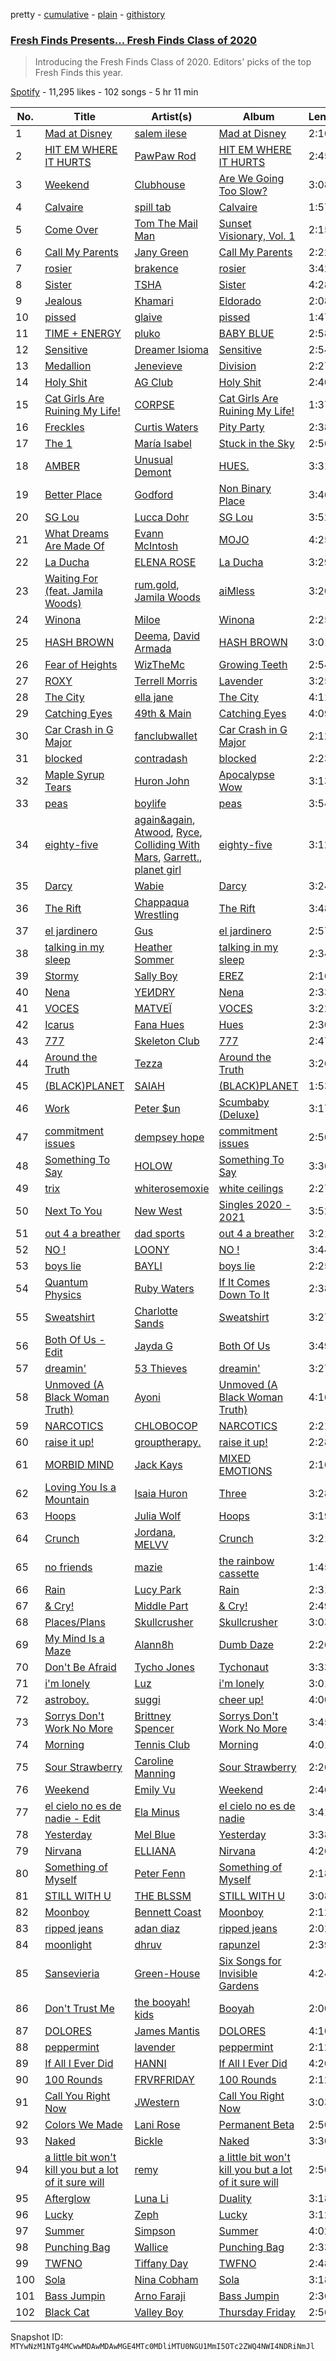 pretty - [cumulative](/playlists/cumulative/37i9dQZF1DX7AIfEOAvuXp.md) - [plain](/playlists/plain/37i9dQZF1DX7AIfEOAvuXp) - [githistory](https://github.githistory.xyz/mackorone/spotify-playlist-archive/blob/main/playlists/plain/37i9dQZF1DX7AIfEOAvuXp)

### [Fresh Finds Presents..\. Fresh Finds Class of 2020](https://open.spotify.com/playlist/37i9dQZF1DX7AIfEOAvuXp)

> Introducing the Fresh Finds Class of 2020\. Editors' picks of the top Fresh Finds this year.

[Spotify](https://open.spotify.com/user/spotify) - 11,295 likes - 102 songs - 5 hr 11 min

| No. | Title | Artist(s) | Album | Length |
|---|---|---|---|---|
| 1 | [Mad at Disney](https://open.spotify.com/track/7aGyRfJWtLqgJaZoG9lJhE) | [salem ilese](https://open.spotify.com/artist/3QJUFtGBGL05vo0kCJZsmT) | [Mad at Disney](https://open.spotify.com/album/1xWYSg7J7pxTZ113CJVy1P) | 2:16 |
| 2 | [HIT EM WHERE IT HURTS](https://open.spotify.com/track/7888F1QWPTn4cPbuknNV4T) | [PawPaw Rod](https://open.spotify.com/artist/23KIrX6iPiVOkx60F4bjNq) | [HIT EM WHERE IT HURTS](https://open.spotify.com/album/2w4bxNOt8ZLIBaKH2oi6ij) | 2:45 |
| 3 | [Weekend](https://open.spotify.com/track/7zFtgo8QMmJQj6dWKrtQwM) | [Clubhouse](https://open.spotify.com/artist/1LbK4g8mKezX7iAmpiq3sX) | [Are We Going Too Slow?](https://open.spotify.com/album/5xIG1uX52BQikNOdXtL10N) | 3:08 |
| 4 | [Calvaire](https://open.spotify.com/track/1rJRb5A6ZfqOuqLCwpD7Ld) | [spill tab](https://open.spotify.com/artist/3qqkHeEhezlIaNj1vFYH2r) | [Calvaire](https://open.spotify.com/album/3RuhXnLH8SZT5GnHyGe9gf) | 1:57 |
| 5 | [Come Over](https://open.spotify.com/track/0gTqEEZKoCn53BZAU1A4DG) | [Tom The Mail Man](https://open.spotify.com/artist/1ueFyDvrq8tCjAd6x8AVxD) | [Sunset Visionary, Vol\. 1](https://open.spotify.com/album/1AQvLVWkgAxzSa8zJbYkdW) | 2:15 |
| 6 | [Call My Parents](https://open.spotify.com/track/1BPfuDHIxnB8ndQBiXpm4F) | [Jany Green](https://open.spotify.com/artist/1Qg99NvQcJaAMmmDl6nPRv) | [Call My Parents](https://open.spotify.com/album/329qyXniWjTtkVMlGnXFFp) | 2:22 |
| 7 | [rosier](https://open.spotify.com/track/6ZUiIY6JQtDkrJggZ1OSQ7) | [brakence](https://open.spotify.com/artist/4kqFrZkeqDfOIEqTWqbOOV) | [rosier](https://open.spotify.com/album/3ri0YspOIBYjD3d8QIMwB7) | 3:42 |
| 8 | [Sister](https://open.spotify.com/track/2StEq5J2bCq5JiwCKbansz) | [TSHA](https://open.spotify.com/artist/2kLa7JZu4Ijdz1Gle2khZh) | [Sister](https://open.spotify.com/album/4INuwtV1B2dNCUbFkUXtFL) | 4:28 |
| 9 | [Jealous](https://open.spotify.com/track/6M3nptRy5w6wiKk5mMjWHN) | [Khamari](https://open.spotify.com/artist/6kmDosYCYjFQtywDq0DLPZ) | [Eldorado](https://open.spotify.com/album/5cjB2vtGhbo12x1gAdJvvY) | 2:08 |
| 10 | [pissed](https://open.spotify.com/track/5KXYsV0p2xWQCjXizedRpt) | [glaive](https://open.spotify.com/artist/4cJKDGSv4Dz9QycXYmo565) | [pissed](https://open.spotify.com/album/5qEmrjZKIvBUBikMMbzeML) | 1:47 |
| 11 | [TIME + ENERGY](https://open.spotify.com/track/4SbosulGVDqJDmKd8BIsMJ) | [pluko](https://open.spotify.com/artist/01qbSocTDAe2DmKayS89A5) | [BABY BLUE](https://open.spotify.com/album/50ushkrGR4nNTCRNzxs8kb) | 2:58 |
| 12 | [Sensitive](https://open.spotify.com/track/06DPYEqSX1jMaxvnXNVshB) | [Dreamer Isioma](https://open.spotify.com/artist/6u6AbTVrbabv27DLcSrF8i) | [Sensitive](https://open.spotify.com/album/1KkWCmPdnd4Cv86DHNQctM) | 2:54 |
| 13 | [Medallion](https://open.spotify.com/track/46Y9vXsmtnYZdEwny4o1Dd) | [Jenevieve](https://open.spotify.com/artist/0dUYLC7DLjeS8gIh8cz2Pq) | [Division](https://open.spotify.com/album/2VG4oj0kGjOydr6j8deI7Z) | 2:27 |
| 14 | [Holy Shit](https://open.spotify.com/track/3AXiBIeLoChBL3McZtMLy2) | [AG Club](https://open.spotify.com/artist/22KyrgRdE2K6aB5wtZls3c) | [Holy Shit](https://open.spotify.com/album/22ds4Dxf4qzzGww2lznCeW) | 2:40 |
| 15 | [Cat Girls Are Ruining My Life!](https://open.spotify.com/track/4SPBwOTXgku4QvmRtMEGfW) | [CORPSE](https://open.spotify.com/artist/7yntSJ6uojO3z6GFUVwhAW) | [Cat Girls Are Ruining My Life!](https://open.spotify.com/album/13vJf0S7wWfz9NC9nBhWqW) | 1:37 |
| 16 | [Freckles](https://open.spotify.com/track/1uGHLISx2ACSIYbQbKdwEg) | [Curtis Waters](https://open.spotify.com/artist/2JbE7jUIGtpXSzytnyMg6U) | [Pity Party](https://open.spotify.com/album/6f5E0fgEQox4MmTJqxOnrD) | 2:38 |
| 17 | [The 1](https://open.spotify.com/track/4RZyqmqauYuQlvB4NfElJc) | [María Isabel](https://open.spotify.com/artist/318bGJ7GOvMhYhkNOe5kZ5) | [Stuck in the Sky](https://open.spotify.com/album/6lRsrrPqbQaPMSR9KSzega) | 2:56 |
| 18 | [AMBER](https://open.spotify.com/track/29wrhqZUPQFPjREFM6vayu) | [Unusual Demont](https://open.spotify.com/artist/5KpmWCJ5NqsY9meqhjwbxR) | [HUES.](https://open.spotify.com/album/1iIGc6gmBf9I0iWYPpjZLU) | 3:31 |
| 19 | [Better Place](https://open.spotify.com/track/2whKl8r9QCy1rZNBaLTMfN) | [Godford](https://open.spotify.com/artist/4pUwtnbS6FdBniLp410AOu) | [Non Binary Place](https://open.spotify.com/album/2ZH8IpoBY4rSq3QB6Oez9u) | 3:46 |
| 20 | [SG Lou](https://open.spotify.com/track/2fkWyHBfRt87VD2Iilb6AM) | [Lucca Dohr](https://open.spotify.com/artist/6LaE3kwUey4mWfJ7tvjCe9) | [SG Lou](https://open.spotify.com/album/1jBjIutXhOUYpAWrveficC) | 3:52 |
| 21 | [What Dreams Are Made Of](https://open.spotify.com/track/4kU3W9CBmw5s7f5R5A8Axt) | [Evann McIntosh](https://open.spotify.com/artist/2YSzmcSn7vQaFiB2B5LpCB) | [MOJO](https://open.spotify.com/album/1xtL6ok6dwZ473pkdzgUy2) | 4:25 |
| 22 | [La Ducha](https://open.spotify.com/track/6K8b79GjwyTgg0Juafi5v1) | [ELENA ROSE](https://open.spotify.com/artist/0zO8yNnw5GQgutcIyXfGBY) | [La Ducha](https://open.spotify.com/album/3cRg2kyX1JIc1bCKnjbdnp) | 3:29 |
| 23 | [Waiting For \(feat\. Jamila Woods\)](https://open.spotify.com/track/02nZeTbm2dRHisH6qsUM5E) | [rum.gold](https://open.spotify.com/artist/4mErKO4g29SXtBwj4S80aB), [Jamila Woods](https://open.spotify.com/artist/4UodukR17NIQfNu5uaqm9B) | [aiMless](https://open.spotify.com/album/4l165PoCFHBzfg88mpC68n) | 3:20 |
| 24 | [Winona](https://open.spotify.com/track/3VQYvYIL5KwHVz7tMLdr1n) | [Miloe](https://open.spotify.com/artist/3HdQTgQSncptIPjDgskWbu) | [Winona](https://open.spotify.com/album/2WVb9SfnuZ2gRIjGRBUHbx) | 2:25 |
| 25 | [HASH BROWN](https://open.spotify.com/track/3eIVs7HjbZOf8QO6yXJAWx) | [Deema](https://open.spotify.com/artist/3SBYl2unJoVzvNIUBC8ftm), [David Armada](https://open.spotify.com/artist/0NCZoJwqMYvBpYFRnKnAMh) | [HASH BROWN](https://open.spotify.com/album/6COYiAa3nBk7fbs66jUHyU) | 3:01 |
| 26 | [Fear of Heights](https://open.spotify.com/track/5zHRsJK0FIjoB9vA9MABGB) | [WizTheMc](https://open.spotify.com/artist/3ebS2RuCq8QeLyndUDmgB5) | [Growing Teeth](https://open.spotify.com/album/2Bqkuea77cQT2y9JqlfrlC) | 2:54 |
| 27 | [ROXY](https://open.spotify.com/track/1ijJsS6VCiJXGgHtLHmrCx) | [Terrell Morris](https://open.spotify.com/artist/7C3agcqFXnteDagiWhaZdU) | [Lavender](https://open.spotify.com/album/0o1r2elNdzE964UNjJp6OG) | 3:25 |
| 28 | [The City](https://open.spotify.com/track/46VVqPB050Euv6hIxeV45l) | [ella jane](https://open.spotify.com/artist/3gBjSrNsYzzbeo0nwsL21J) | [The City](https://open.spotify.com/album/7aOqSME6hWSephSVHYIsxt) | 4:11 |
| 29 | [Catching Eyes](https://open.spotify.com/track/2aUYt0CwHeJLrlgi0akUGp) | [49th & Main](https://open.spotify.com/artist/0nnF48t4C8uqGS5HPnCN3F) | [Catching Eyes](https://open.spotify.com/album/3vyUE4IyiLM471hbKVQ9i2) | 4:09 |
| 30 | [Car Crash in G Major](https://open.spotify.com/track/5CKMxyl7q4p0QdpYTesuCZ) | [fanclubwallet](https://open.spotify.com/artist/1NJUWqbiNAk1BPOyQhb2qe) | [Car Crash in G Major](https://open.spotify.com/album/6tPokYHf7g0Jex07f04d7M) | 2:12 |
| 31 | [blocked](https://open.spotify.com/track/2SkipftGTsn9rj44V1Lsg0) | [contradash](https://open.spotify.com/artist/1pVa1yITCEfqfAvQaaHvAt) | [blocked](https://open.spotify.com/album/6pZIjP0eETD7I1TlGgwQgt) | 2:23 |
| 32 | [Maple Syrup Tears](https://open.spotify.com/track/5t7VNXoXW1CYjSZNO1jziH) | [Huron John](https://open.spotify.com/artist/3CfbFUXY5EE7NmKE4n1Q3v) | [Apocalypse Wow](https://open.spotify.com/album/2enxw36RLbDfhKytuzHbOJ) | 3:13 |
| 33 | [peas](https://open.spotify.com/track/6DXRUAHQTwJuCXuhXyRU53) | [boylife](https://open.spotify.com/artist/6P8DiegQ0Inxj1UF6a9lCb) | [peas](https://open.spotify.com/album/0dUqhKzeJy8fteS8h3XSw0) | 3:54 |
| 34 | [eighty\-five](https://open.spotify.com/track/3QqdwK6b3QTRIWkT9oNYb1) | [again&again](https://open.spotify.com/artist/3CIq9N0VQGWfBpCAMzMZZN), [Atwood](https://open.spotify.com/artist/1dtZllLT0EINXgSftEnOjv), [Ryce](https://open.spotify.com/artist/0gKR8NI5vgeG9kCyt8q06v), [Colliding With Mars](https://open.spotify.com/artist/2K7iE9Z2ySIBKsG8UnG8PR), [Garrett.](https://open.spotify.com/artist/1OgLpkhh88FmT6Jyx7eDHY), [planet girl](https://open.spotify.com/artist/40DgzqFfLrkIx2mas3Bpfv) | [eighty\-five](https://open.spotify.com/album/7CsSVXp6GWGA7kTaqbUxm2) | 3:12 |
| 35 | [Darcy](https://open.spotify.com/track/0GS5GAoxVPeTWa8fV8j1mq) | [Wabie](https://open.spotify.com/artist/3wOQaMNQU0rbzWyGXIudmE) | [Darcy](https://open.spotify.com/album/3QfHn3nLiI8UQyqGjfFDYL) | 3:24 |
| 36 | [The Rift](https://open.spotify.com/track/3vUHrmHxjsngAXKvxRJ6nc) | [Chappaqua Wrestling](https://open.spotify.com/artist/5S4qUw22ZF7gTPUEx61SyC) | [The Rift](https://open.spotify.com/album/7zDuEI2gGYXabIHsI4ZjAZ) | 3:48 |
| 37 | [el jardinero](https://open.spotify.com/track/4YlkjZVjQjtjFaTTxiADLw) | [Gus](https://open.spotify.com/artist/3tQrRoZiGXR5uMkaCYf8S4) | [el jardinero](https://open.spotify.com/album/3dkSczh5f21IespeDXjz8Q) | 2:57 |
| 38 | [talking in my sleep](https://open.spotify.com/track/16UfdNMAfLPkBqq1JgMdAl) | [Heather Sommer](https://open.spotify.com/artist/0EHYuPn9Xng2lZP2cfz4cV) | [talking in my sleep](https://open.spotify.com/album/1MMru7B3vILRGqQyQNw4Ug) | 2:34 |
| 39 | [Stormy](https://open.spotify.com/track/2SNFIHJSbzReDu0ewTbdUu) | [Sally Boy](https://open.spotify.com/artist/0FizvTDN8BVHmV5j2fL9Hf) | [EREZ](https://open.spotify.com/album/5ValAPJZMl7J1tBYMlSZnz) | 2:16 |
| 40 | [Nena](https://open.spotify.com/track/5kJrMogX8dnZvwJVRQct8l) | [YEИDRY](https://open.spotify.com/artist/3Lk9AWrpD4bminO5LwmBOw) | [Nena](https://open.spotify.com/album/5eYJgVtDk7Az1vRWKNfuzY) | 2:33 |
| 41 | [VOCES](https://open.spotify.com/track/4GPrUV2O7u9bL5VsTh3RrB) | [MATVEÏ](https://open.spotify.com/artist/2c8JocB8eI6cCGaF5xGoT1) | [VOCES](https://open.spotify.com/album/0AbXWJGEy8k6hBxZPVGCJW) | 3:22 |
| 42 | [Icarus](https://open.spotify.com/track/0rlX8acfJKPQ3NVHjxR7ml) | [Fana Hues](https://open.spotify.com/artist/4yJHrytMK7mqtKsXVGaBNg) | [Hues](https://open.spotify.com/album/1amj52SgnV7kq8TtDSrq09) | 2:30 |
| 43 | [777](https://open.spotify.com/track/5GfNUR8fEjBWVj7NDhFbSl) | [Skeleton Club](https://open.spotify.com/artist/0mOedQDhVFd4i2a69wDR2R) | [777](https://open.spotify.com/album/67xksZSESsdyA8fWQyeUy1) | 2:47 |
| 44 | [Around the Truth](https://open.spotify.com/track/3uViVAERfpg6uahaUGWPuL) | [Tezza](https://open.spotify.com/artist/6T3zoiBS7q6g0H7rSnKvRd) | [Around the Truth](https://open.spotify.com/album/5kProv9UJsZG2qu9XioLlo) | 3:26 |
| 45 | [\(BLACK\)PLANET](https://open.spotify.com/track/7oCnWqmhuAIDnjWnBIuucm) | [SAIAH](https://open.spotify.com/artist/5ZPYeVqoWNuukwfarvkyJX) | [\(BLACK\)PLANET](https://open.spotify.com/album/1LNUG7AMp0nJtHxYY1ObAW) | 1:53 |
| 46 | [Work](https://open.spotify.com/track/4jfFpcebCvWihjJc1ykkMJ) | [Peter $un](https://open.spotify.com/artist/7cLB1w50gSrBCzcD68UMuG) | [Scumbaby \(Deluxe\)](https://open.spotify.com/album/2NtKBdqX78Xh6Bw3N03iur) | 3:17 |
| 47 | [commitment issues](https://open.spotify.com/track/36GBhsSpQjDbKTJLbABa8D) | [dempsey hope](https://open.spotify.com/artist/6ZzYOQMKYTj2lJeAitjSl7) | [commitment issues](https://open.spotify.com/album/2AL3lyYodRuYfBU5M9MdAL) | 2:50 |
| 48 | [Something To Say](https://open.spotify.com/track/77fHLp0kVNhaYOmqPqD6Oc) | [HOLOW](https://open.spotify.com/artist/0iFmnAL0wjQU7r07tV4J09) | [Something To Say](https://open.spotify.com/album/45oQW5lLEQHtJmKgaCWysv) | 3:36 |
| 49 | [trix](https://open.spotify.com/track/1CwkW8d3LxrMdz99PfN8SQ) | [whiterosemoxie](https://open.spotify.com/artist/3XlPXxJwM5utJ5D0PiBugV) | [white ceilings](https://open.spotify.com/album/1qjit4AnftNlPkptTe1ne9) | 2:27 |
| 50 | [Next To You](https://open.spotify.com/track/081hXBEkvg9ZMUmzBIFPor) | [New West](https://open.spotify.com/artist/69bG9tC62d8oTFC9aTTosn) | [Singles 2020 \- 2021](https://open.spotify.com/album/0dyTtlGRslN0ZOGtA4rTlx) | 3:52 |
| 51 | [out 4 a breather](https://open.spotify.com/track/4LSxhWoG9I6SQFMkd6X031) | [dad sports](https://open.spotify.com/artist/62iEYJuqOpo6M5UAu4aw3U) | [out 4 a breather](https://open.spotify.com/album/1pJdFDoGjolYy9eb2b1IIa) | 3:21 |
| 52 | [NO !](https://open.spotify.com/track/7I9MF93LZ0MFz7n4avNkb3) | [LOONY](https://open.spotify.com/artist/0xSfdfhcXN6T8M5gt7VwK0) | [NO !](https://open.spotify.com/album/1ndLXbMIeHH3cczAMwgQHT) | 3:44 |
| 53 | [boys lie](https://open.spotify.com/track/3LsgzGDQMbt1VVQeO99IJb) | [BAYLI](https://open.spotify.com/artist/2bvUCoFViWtg9pSkOX9du9) | [boys lie](https://open.spotify.com/album/1t3y9LahH5pUediQTB1Eht) | 2:25 |
| 54 | [Quantum Physics](https://open.spotify.com/track/4y9OmPdcd9qSECK7Daz588) | [Ruby Waters](https://open.spotify.com/artist/5ybU1P0ufoGH5CMclUKebd) | [If It Comes Down To It](https://open.spotify.com/album/5V68mtjh04q5DvhyYnmmBw) | 2:38 |
| 55 | [Sweatshirt](https://open.spotify.com/track/44SMpuP6NAhV6l5OIwE090) | [Charlotte Sands](https://open.spotify.com/artist/2cAXhrWAztXGwk6r15ibW2) | [Sweatshirt](https://open.spotify.com/album/2BxTahQtqyiQ89mnX9rtmH) | 3:27 |
| 56 | [Both Of Us \- Edit](https://open.spotify.com/track/75rGONmoi48LLYBFaGiYsv) | [Jayda G](https://open.spotify.com/artist/3NKVm2Jedcf6ibJr6pMUVx) | [Both Of Us](https://open.spotify.com/album/6tKMQ3udmP1PErZYHKXnqA) | 3:49 |
| 57 | [dreamin'](https://open.spotify.com/track/4PlzJVdaRYC9Fg2AqlOxer) | [53 Thieves](https://open.spotify.com/artist/4IwM0dNvhWqqtsTyulxe2K) | [dreamin'](https://open.spotify.com/album/4OVHuaHyH9KpFwgbJTdSS1) | 3:27 |
| 58 | [Unmoved \(A Black Woman Truth\)](https://open.spotify.com/track/2zmLkPOV4Y3NTwh5P6gM51) | [Ayoni](https://open.spotify.com/artist/2Tju7nLsAMD6RTBna56hj6) | [Unmoved \(A Black Woman Truth\)](https://open.spotify.com/album/1UMLyY1xxIresXTsh6PtL3) | 4:16 |
| 59 | [NARCOTICS](https://open.spotify.com/track/3NsY2xR20MN1VvefwD4yvg) | [CHLOBOCOP](https://open.spotify.com/artist/56SXq1dAUN2vu4iWfXVnsL) | [NARCOTICS](https://open.spotify.com/album/1FEMGb4AMOkv2ct5H3QZge) | 2:21 |
| 60 | [raise it up!](https://open.spotify.com/track/0brPfanoFwTjJ22vUqsKVC) | [grouptherapy.](https://open.spotify.com/artist/70KxgbZNsd9xOttXW67mh3) | [raise it up!](https://open.spotify.com/album/4NCHxHtyOy9lBxeHQSCfDG) | 2:28 |
| 61 | [MORBID MIND](https://open.spotify.com/track/6eKfQnTHKeqyyfaGlwMIcG) | [Jack Kays](https://open.spotify.com/artist/24qqDoA4BBXVnPOdHBjT54) | [MIXED EMOTIONS](https://open.spotify.com/album/0boaHbYImj8KkpcFarxgiN) | 2:16 |
| 62 | [Loving You Is a Mountain](https://open.spotify.com/track/0SkEBMQtYIJod3piPJMQeZ) | [Isaia Huron](https://open.spotify.com/artist/1hJx89kEIcAmlZzUWat9w6) | [Three](https://open.spotify.com/album/0ZXvg7lMTyzDpEeY09Yqxg) | 3:28 |
| 63 | [Hoops](https://open.spotify.com/track/0aHYvskrJfgSgfRmxWjCbZ) | [Julia Wolf](https://open.spotify.com/artist/5yvGiZLSWJTPBlZpVbPnEZ) | [Hoops](https://open.spotify.com/album/7c65adcDfrYFbhYn1WzZ5p) | 3:19 |
| 64 | [Crunch](https://open.spotify.com/track/5YEt6KT2JuTI62ehTcgWTS) | [Jordana](https://open.spotify.com/artist/5Bw9kFNhy019e4IBCJZlzw), [MELVV](https://open.spotify.com/artist/7cae9Fkz2R1NDHWtdnaE8d) | [Crunch](https://open.spotify.com/album/2jqxS9oJnNlgfXIhUeLdyi) | 3:21 |
| 65 | [no friends](https://open.spotify.com/track/3sn9wuO5D2n2zxIlPDqnRL) | [mazie](https://open.spotify.com/artist/4adSXA1GDOxNG7Zw89YHyz) | [the rainbow cassette](https://open.spotify.com/album/7uzmNefPoRgc5Pi9DS00CC) | 1:45 |
| 66 | [Rain](https://open.spotify.com/track/72afDNRJsldkG7R02rRdA1) | [Lucy Park](https://open.spotify.com/artist/2ve69eWi8j7eGKEsKz2WLF) | [Rain](https://open.spotify.com/album/4SHF6hbHOAAOarZIUzpXLd) | 2:31 |
| 67 | [& Cry!](https://open.spotify.com/track/1Kz558WodSH2k1RI3QRBfz) | [Middle Part](https://open.spotify.com/artist/73QtCj6d6vlI7qkLDDJJx8) | [& Cry!](https://open.spotify.com/album/2ozN6WSOV1MMQPlpUf6Mdd) | 2:49 |
| 68 | [Places/Plans](https://open.spotify.com/track/4FAuCkNkIlQnqfZiu60xd6) | [Skullcrusher](https://open.spotify.com/artist/1GUaQ6GpaxFPKZ0SCSsnwD) | [Skullcrusher](https://open.spotify.com/album/5pUNogl9gZPjnSkpfT8jxu) | 3:03 |
| 69 | [My Mind Is a Maze](https://open.spotify.com/track/2P4qoMmSqElFcI7GYaPLwf) | [Alann8h](https://open.spotify.com/artist/1PG2FugIT1iF2CWnzjw0We) | [Dumb Daze](https://open.spotify.com/album/1XhSLcdqiYIsjMjc0zPsUa) | 2:26 |
| 70 | [Don't Be Afraid](https://open.spotify.com/track/4VqpY8MfmBoZ4x7cvHvHQM) | [Tycho Jones](https://open.spotify.com/artist/040Wu7p6ehPK6ozMgKd5dm) | [Tychonaut](https://open.spotify.com/album/5lNZWn92AKrC1U8TEI8GZ7) | 3:33 |
| 71 | [i'm lonely](https://open.spotify.com/track/65tCdopbRv73fYFOL40ViN) | [Luz](https://open.spotify.com/artist/3cdI6SvJ24KsOcvYyBwH9c) | [i'm lonely](https://open.spotify.com/album/2UXohnFJdRqL9sX3smMJAy) | 3:01 |
| 72 | [astroboy.](https://open.spotify.com/track/5B7K0zs5gkaueWXzgd0vk7) | [suggi](https://open.spotify.com/artist/1plTV3dffWAksGX2XEQKvS) | [cheer up!](https://open.spotify.com/album/3HNKi1VPNc9IfEUs7RtyO8) | 4:00 |
| 73 | [Sorrys Don't Work No More](https://open.spotify.com/track/0pXANstKZy6B4Qzr1SmwIS) | [Brittney Spencer](https://open.spotify.com/artist/6YM5gRpMJkP0kUWRcvlHT3) | [Sorrys Don't Work No More](https://open.spotify.com/album/2xjh5SrZsyW2FbXBC0MAT5) | 3:45 |
| 74 | [Morning](https://open.spotify.com/track/1ZOInA89l84oYwjac57Nzs) | [Tennis Club](https://open.spotify.com/artist/6kVv3d4WEjR4gjHzAbOvNo) | [Morning](https://open.spotify.com/album/3i7N47m8fan34AmuBzzSbf) | 4:01 |
| 75 | [Sour Strawberry](https://open.spotify.com/track/5fQq8MzzqtX6dGGgfYuqoH) | [Caroline Manning](https://open.spotify.com/artist/2if0ZD9GblHIXm7A1dF300) | [Sour Strawberry](https://open.spotify.com/album/6zD7V0fHhEvomfAYWGg4J4) | 2:26 |
| 76 | [Weekend](https://open.spotify.com/track/0XoRbQwHULyjf0tO1S9abf) | [Emily Vu](https://open.spotify.com/artist/3t3oOB1GYe4PFV2X6D29NS) | [Weekend](https://open.spotify.com/album/3EcOE2h7DHr5m6IaALejAs) | 2:46 |
| 77 | [el cielo no es de nadie \- Edit](https://open.spotify.com/track/1pY4lWKYXLGqcSql0CzDuy) | [Ela Minus](https://open.spotify.com/artist/4rdJkXHNrMgowlwUdQAg8T) | [el cielo no es de nadie](https://open.spotify.com/album/2NzNIhJKRGCuPWfAJtUUCL) | 3:41 |
| 78 | [Yesterday](https://open.spotify.com/track/1l0cPiIm4i7AX7wukAP1GE) | [Mel Blue](https://open.spotify.com/artist/6GV5OpDaGm4sYeWlaXMHnJ) | [Yesterday](https://open.spotify.com/album/63qcqWhODFOmMA3in1WN0z) | 3:38 |
| 79 | [Nirvana](https://open.spotify.com/track/11VPN6SfBRRmF2fESXlNep) | [ELLIANA](https://open.spotify.com/artist/5t0KCCFs6BIelOxE4XGDRT) | [Nirvana](https://open.spotify.com/album/6HcXFfZ41boaTaIwGa3oPh) | 4:26 |
| 80 | [Something of Myself](https://open.spotify.com/track/4T02NiYLYcbo9dc8EaCTft) | [Peter Fenn](https://open.spotify.com/artist/6gMyLqdBGrHjR8TdCutVIP) | [Something of Myself](https://open.spotify.com/album/59dFtPXWWy9hRv2elKoN03) | 2:18 |
| 81 | [STILL WITH U](https://open.spotify.com/track/2rH5V5b9LaYu3NhGKqigd8) | [THE BLSSM](https://open.spotify.com/artist/7lq7hz0Z6rG6v9zbJRRn4K) | [STILL WITH U](https://open.spotify.com/album/3oXSU7U0mL1ynT8ne1yBZh) | 3:08 |
| 82 | [Moonboy](https://open.spotify.com/track/3j4P8ytkoDpBFePPrXHEbe) | [Bennett Coast](https://open.spotify.com/artist/5JKePhHHAtaMvBoWuULgm6) | [Moonboy](https://open.spotify.com/album/2LhpR3TL7xqk8N4wJBTGIN) | 2:12 |
| 83 | [ripped jeans](https://open.spotify.com/track/229Nu0G3uLnijxO8d69NVA) | [adan diaz](https://open.spotify.com/artist/6ktN7KRUuaLMHyKOog3tGP) | [ripped jeans](https://open.spotify.com/album/4WQt08qyCGByVqqQXbPetC) | 2:02 |
| 84 | [moonlight](https://open.spotify.com/track/2Qn6WHJrY5Im82Jux8FboH) | [dhruv](https://open.spotify.com/artist/70NcAr4ZtA3FAqU16iQZSb) | [rapunzel](https://open.spotify.com/album/305fd6KSKY40Yjgwvm2ck6) | 2:39 |
| 85 | [Sansevieria](https://open.spotify.com/track/3APZAHZbjudqp4755vGl2K) | [Green\-House](https://open.spotify.com/artist/0M6QGBKWICr8dxhh3UJW45) | [Six Songs for Invisible Gardens](https://open.spotify.com/album/6cxjFHSQOwAeURTpzDjp0t) | 4:24 |
| 86 | [Don't Trust Me](https://open.spotify.com/track/5xz9GcQI6wDVjSFneT8J6n) | [the booyah! kids](https://open.spotify.com/artist/0ypSujQpBRgRAeOS7YzhnP) | [Booyah](https://open.spotify.com/album/0DZlZyJFLtBjT0jQVtcmnR) | 2:00 |
| 87 | [DOLORES](https://open.spotify.com/track/1qvjv6ynVQlWc940b3n6Ne) | [James Mantis](https://open.spotify.com/artist/0HzRhsDxi3nyKikga3GW5r) | [DOLORES](https://open.spotify.com/album/5Tgtg0Dw1hWDJ4n62SUnR2) | 4:10 |
| 88 | [peppermint](https://open.spotify.com/track/1YjEwY8FrctMA4MX0RkdRx) | [lavender](https://open.spotify.com/artist/6FfKXg3QdDbbwRs9JzffpY) | [peppermint](https://open.spotify.com/album/556QP5oHeJuE4iuF8noifC) | 2:12 |
| 89 | [If All I Ever Did](https://open.spotify.com/track/6tKnXzlcz37EcYwu7JNRgg) | [HANNI](https://open.spotify.com/artist/4VOC9EBF72tcQPs6P05Q1c) | [If All I Ever Did](https://open.spotify.com/album/3Rn7jOV4gRxwORCMYHjGbu) | 4:20 |
| 90 | [100 Rounds](https://open.spotify.com/track/5sJwRlYM8Wg9vGrfe0FNTO) | [FRVRFRIDAY](https://open.spotify.com/artist/2jwmP4TgzTGqjCfcXMDayW) | [100 Rounds](https://open.spotify.com/album/405f18dnyh3ElPJj1tkshp) | 2:12 |
| 91 | [Call You Right Now](https://open.spotify.com/track/1im6o9QxFA9raDV5D1RUV6) | [JWestern](https://open.spotify.com/artist/3Hj7VnvhMqphE4MF9oBzkG) | [Call You Right Now](https://open.spotify.com/album/13W6NZY00onLgaDrDYiI56) | 3:03 |
| 92 | [Colors We Made](https://open.spotify.com/track/1EWK3hODDw0DaiS5ffsPO7) | [Lani Rose](https://open.spotify.com/artist/7bdI7Q9ffxcej6cfVUktvb) | [Permanent Beta](https://open.spotify.com/album/4s22gKBrVyGtFSXez21EWV) | 2:50 |
| 93 | [Naked](https://open.spotify.com/track/5Vth7eImumlAyhsW8PqqAM) | [Bickle](https://open.spotify.com/artist/1xFMeZFEf4ZUfuKwrfs5lB) | [Naked](https://open.spotify.com/album/6hTRp6fXyHzkMfSEdjvwlT) | 3:30 |
| 94 | [a little bit won't kill you but a lot of it sure will](https://open.spotify.com/track/0mUJxZi2lZazzJ2tpNjhYH) | [remy](https://open.spotify.com/artist/4DsVKs4W72RTKOfD3CtTaw) | [a little bit won't kill you but a lot of it sure will](https://open.spotify.com/album/2m6ka5YftvSVvEIa4QRaXq) | 2:50 |
| 95 | [Afterglow](https://open.spotify.com/track/5AOfrE1Sw9wWYfTkL2C7uP) | [Luna Li](https://open.spotify.com/artist/4ZAk3yVJdtf1CFnTiG08U3) | [Duality](https://open.spotify.com/album/7hlIZo0zmIL0cd76vieDzM) | 3:18 |
| 96 | [Lucky](https://open.spotify.com/track/3LvJ7Dj8WsWu7RufNvbOYe) | [Zeph](https://open.spotify.com/artist/502gYHkFCtLzBIcU4ctPLd) | [Lucky](https://open.spotify.com/album/5Vz1CD0A4VfUMELRUeysXM) | 3:12 |
| 97 | [Summer](https://open.spotify.com/track/2xFXakgIwHNK4POqclbhRe) | [Simpson](https://open.spotify.com/artist/0uaV2JpwdbHof3chjM8sow) | [Summer](https://open.spotify.com/album/5c7eIja7Gujs91dCl4U8oo) | 4:02 |
| 98 | [Punching Bag](https://open.spotify.com/track/09tYMZ38sfZRZmrN0basVJ) | [Wallice](https://open.spotify.com/artist/6d6ts87Fxm1EdULf4CaLw4) | [Punching Bag](https://open.spotify.com/album/0g9uNPKwDPldwNl9ZudsBm) | 2:33 |
| 99 | [TWFNO](https://open.spotify.com/track/6p6C87dlcPoqZ8Wb3jiHhd) | [Tiffany Day](https://open.spotify.com/artist/5D5Qbe1lf3aMnLsPSzXItu) | [TWFNO](https://open.spotify.com/album/3LKJwcrdoXXWCQsZRR5vUC) | 2:48 |
| 100 | [Sola](https://open.spotify.com/track/1B72ipO4lbLubrgJRqpiiR) | [Nina Cobham](https://open.spotify.com/artist/4ETeWE9SAfaNU7XQ1RB2wq) | [Sola](https://open.spotify.com/album/1h03vGM2kwQnf3q9yliFZx) | 3:18 |
| 101 | [Bass Jumpin](https://open.spotify.com/track/1T6PwHz0L4zdTyGInqG4xd) | [Arno Faraji](https://open.spotify.com/artist/46jtLFOHGcnIqW74ESazFQ) | [Bass Jumpin](https://open.spotify.com/album/5REn5qlzivqOk4dqhwZZWo) | 2:36 |
| 102 | [Black Cat](https://open.spotify.com/track/4TpGdf05nm8lYiBPbXjwv2) | [Valley Boy](https://open.spotify.com/artist/46VzbEZDkCQKJX3o4g8gMD) | [Thursday Friday](https://open.spotify.com/album/0ZlhBMFfYUooCNL3QMVDzN) | 2:56 |

Snapshot ID: `MTYwNzM1NTg4MCwwMDAwMDAwMGE4MTc0MDliMTU0NGU1MmI5OTc2ZWQ4NWI4NDRiNmJl`
